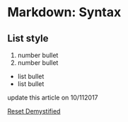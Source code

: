 # Markdown: Syntax

## List style

1. number bullet 
2. number bullet 


* list bullet
* list bullet

update this article on 10/112017

[Reset Demystified](https://git-scm.com/blog)

